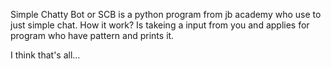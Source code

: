 Simple Chatty Bot or SCB is a python program from jb academy who use to just simple chat.
How it work? 
Is takeing a input from you and applies for program who have pattern and prints it.

I think that's all...
